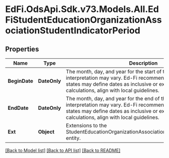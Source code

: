 # EdFi.OdsApi.Sdk.v73.Models.All.EdFiStudentEducationOrganizationAssociationStudentIndicatorPeriod

## Properties

Name | Type | Description | Notes
------------ | ------------- | ------------- | -------------
**BeginDate** | **DateOnly** | The month, day, and year for the start of the period.  Note: Date interpretation may vary. Ed-Fi recommends inclusive dates, but states may define dates as inclusive or exclusive. For calculations, align with local guidelines. | 
**EndDate** | **DateOnly** | The month, day, and year for the end of the period.  Note: Date interpretation may vary. Ed-Fi recommends inclusive dates, but states may define dates as inclusive or exclusive. For calculations, align with local guidelines. | [optional] 
**Ext** | **Object** | Extensions to the StudentEducationOrganizationAssociationStudentIndicatorPeriod entity. | [optional] 

[[Back to Model list]](../../README.md#documentation-for-models) [[Back to API list]](../../README.md#documentation-for-api-endpoints) [[Back to README]](../../README.md)

